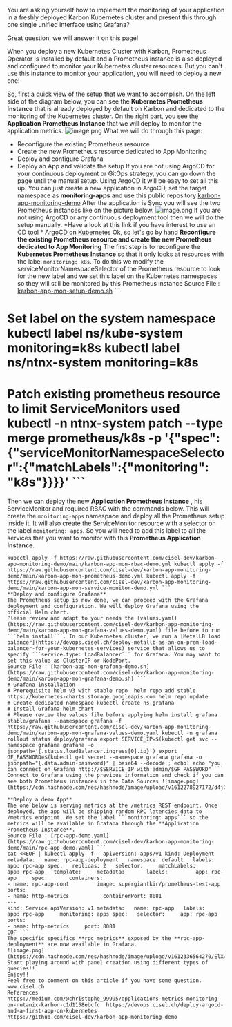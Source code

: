 You are asking yourself how to implement the monitoring of your application in a freshly deployed Karbon Kubernetes cluster and present this through one single unified interface using Grafana?

Great question, we will answer it on this page!

When you deploy a new Kubernetes Cluster with Karbon, Prometheus Operator is installed by default and a Prometheus instance is also deployed and configured to monitor your Kubernetes cluster resources. But you can't use this instance to monitor your application, you will need to deploy a new one!

So, first a quick view of the setup that we want to accomplish.
On the left side of the diagram below, you can see the **Kubernetes Prometheus Instance** that is already deployed by default on Karbon and dedicated to the monitoring of the Kubernetes cluster. 
On the right part, you see the **Application Prometheus Instance** that we will deploy to monitor the application metrics. 
![image.png](https://cdn.hashnode.com/res/hashnode/image/upload/v1612271840805/HoJdnubkS.png)
What we will do through this page:
- Reconfigure the existing Prometheus resource 
- Create the new Prometheus resource dedicated to App Monitoring
- Deploy and configure Grafana
- Deploy an App and validate the setup
If you are not using ArgoCD for your continuous deployment or GitOps strategy, you can go down the page until the manual setup.
Using ArgoCD it will be easy to set all this up. You can just create a new application in ArgoCD, set the target namespace as **monitoring-apps** and use this public repository [karbon-app-monitoring-demo](https://github.com/cisel-dev/karbon-app-monitoring-demo)
After the application is Sync you will see the two Prometheus instances like on the picture below.
![image.png](https://cdn.hashnode.com/res/hashnode/image/upload/v1612273936972/OhA9J1tnV.png)
If you are not using ArgoCD or any continuous deployment tool then we will do the setup manually.
*Have a look at this link if you have interest to use an CD tool * [ArgoCD on Kubernetes](https://devops.cisel.ch/deploy-argocd-and-a-first-app-on-kubernetes)
Ok, so let's go by hand
**Reconfigure the existing Prometheus resource and create the new Prometheus dedicated to App Monitoring**
The first step is to reconfigure the **Kubernetes Prometheus Instance** so that it only looks at resources with the label ```monitoring: k8s```. To do this we modify the serviceMonitorNamespaceSelector of the Prometheus resource to look for the new label and we set this label on the Kubernetes namespaces so they will still be monitored by this Prometheus instance Source File : [karbon-app-mon-setup-demo.sh](https://raw.githubusercontent.com/cisel-dev/karbon-app-monitoring-demo/main/karbon-app-mon-setup-demo.sh) ```
# Set label on the system namespace kubectl label ns/kube-system monitoring=k8s kubectl label ns/ntnx-system monitoring=k8s
# Patch existing prometheus resource to limit ServiceMonitors used kubectl -n ntnx-system patch --type merge prometheus/k8s -p '{"spec":{"serviceMonitorNamespaceSelector":{"matchLabels":{"monitoring": "k8s"}}}}' ```
Then we can deploy the new **Application Prometheus Instance** , his ServiceMonitor and required RBAC with the commands below. This will create the ```monitoring-apps``` namespace and deploy all the Prometheus setup inside it. It will also create the ServiceMonitor resource with a selector on the label ```monitoring: apps```. So you will need to add this label to all the services that you want to monitor with this **Prometheus Application Instance**.
```
kubectl apply -f https://raw.githubusercontent.com/cisel-dev/karbon-app-monitoring-demo/main/karbon-app-mon-rbac-demo.yml kubectl apply -f https://raw.githubusercontent.com/cisel-dev/karbon-app-monitoring-demo/main/karbon-app-mon-prometheus-demo.yml kubectl apply -f https://raw.githubusercontent.com/cisel-dev/karbon-app-monitoring-demo/main/karbon-app-mon-service-monitor-demo.yml ```
**Deploy and configure Grafana**
The Prometheus setup is now done, we can proceed with the Grafana deployment and configuration. We will deploy Grafana using the official Helm chart.
Please review and adapt to your needs the [values.yaml](https://raw.githubusercontent.com/cisel-dev/karbon-app-monitoring-demo/main/karbon-app-mon-grafana-values-demo.yaml) file before to run ```helm install```. In our Kubernetes cluster, we run a [MetalLB load balancer](https://devops.cisel.ch/deploy-metallb-as-an-on-prem-load-balancer-for-your-kubernetes-services) service that allows us to specify ```service.type: LoadBalancer``` for Grafana. You may want to set this value as ClusterIP or NodePort.
Source File : [karbon-app-mon-grafana-demo.sh](https://raw.githubusercontent.com/cisel-dev/karbon-app-monitoring-demo/main/karbon-app-mon-grafana-demo.sh) ```
# Grafana installation
# Prerequisite helm v3 with stable repo  helm repo add stable https://kubernetes-charts.storage.googleapis.com helm repo update
# Create dedicated namespace kubectl create ns grafana
# Install Grafana helm chart
# Please review the values file before applying helm install grafana stable/grafana --namespace grafana -f https://raw.githubusercontent.com/cisel-dev/karbon-app-monitoring-demo/main/karbon-app-mon-grafana-values-demo.yaml kubectl -n grafana rollout status deploy/grafana export SERVICE_IP=$(kubectl get svc --namespace grafana grafana -o jsonpath='{.status.loadBalancer.ingress[0].ip}') export GF_PASSWORD=$(kubectl get secret --namespace grafana grafana -o jsonpath="{.data.admin-password}" | base64 --decode ; echo) echo "you can connect on Grafana http://$SERVICE_IP with admin/$GF_PASSWORD" ```
Connect to Grafana using the previous information and check if you can see both Prometheus instances in the Data Sources ![image.png](https://cdn.hashnode.com/res/hashnode/image/upload/v1612278927172/d4jGEz7cv.png)

**Deploy a demo App**
The one below is serving metrics at the /metrics REST endpoint. Once deployed, the app will be shipping random RPC latencies data to /metrics endpoint. We set the label ```monitoring: apps``` so the metrics will be available in Grafana through the **Application Prometheus Instance**. 
Source File : [rpc-app-demo.yaml](https://raw.githubusercontent.com/cisel-dev/karbon-app-monitoring-demo/main/rpc-app-demo.yaml) ```
cat <<EOF | kubectl apply -f - apiVersion: apps/v1 kind: Deployment metadata:   name: rpc-app-deployment   namespace: default   labels:     app: rpc-app spec:   replicas: 2   selector:     matchLabels:       app: rpc-app   template:     metadata:       labels:         app: rpc-app     spec:       containers:
- name: rpc-app-cont         image: supergiantkir/prometheus-test-app         ports:
- name: http-metrics           containerPort: 8081
---
kind: Service apiVersion: v1 metadata:   name: rpc-app   labels:     app: rpc-app     monitoring: apps spec:   selector:     app: rpc-app   ports:
- name: http-metrics     port: 8081
EOF ```
The specific specifics **rpc metrics** exposed by the **rpc-app-deployment** are now available in Grafana.
![image.png](https://cdn.hashnode.com/res/hashnode/image/upload/v1612336564270/ElXvkf5zE.png)
Start playing around with panel creation using different types of queries!!
Enjoy!!
Feel free to comment on this article if you have some question.
www.cisel.ch 
References
https://medium.com/@christophe_99995/applications-metrics-monitoring-on-nutanix-karbon-c1d1158ebcfc  https://devops.cisel.ch/deploy-argocd-and-a-first-app-on-kubernetes
https://github.com/cisel-dev/karbon-app-monitoring-demo

